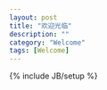 ```yaml
---
layout: post
title: "欢迎光临"
description: ""
category: "Welcome"
tags: [Welcome]
---
```

{% include JB/setup %}

